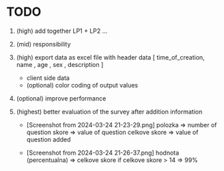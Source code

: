 # TODO

1. (high) add together LP1 + LP2 ...
2. (mid) responsibility
3. (high) export data as excel file with header data [ time_of_creation, name , age , sex , description ]
    - client side data
    - (optional) color coding of output values
4. (optional) improve performance
5. (highest) better evaluation of the survey after addition information

    - [Screenshot from 2024-03-24 21-23-29.png]
      polozka => number of question
      skore => value of question
      celkove skore => value of question added

    - [Screenshot from 2024-03-24 21-26-37.png]
      hodnota (percentualna) => celkove skore
      if celkove skore > 14 => 99%
